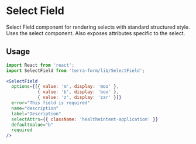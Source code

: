 # Select Field

Select Field component for rendering selects with standard structured style. Uses the select component. Also exposes attributes specific to the select.

## Usage

```jsx
import React from 'react';
import SelectField from 'terra-form/lib/SelectField';

<SelectField
  options={[{ value: 'm', display: 'moo' },
            { value: 'b', display: 'boo' },
            { value: 'z', display: 'zar' }]}
  error="This field is required"
  name="description"
  label="Description"
  selectAttrs={{ className: 'healtheintent-application' }}
  defaultValue="b"
  required
/>
```
